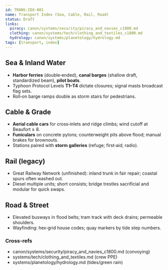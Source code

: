 ```yaml
---
id: TRANS:IDX-001
name: Transport Index (Sea, Cable, Rail, Road)
status: Draft
links:
  piracy: canon/systems/security/piracy_and_navies_c1800.md
  clothing: canon/systems/tech/clothing_and_textiles_c1800.md
  hydrology: canon/systems/planetology/hydrology.md
tags: [transport, index]
---
```


## Sea & Inland Water
- **Harbor ferries** (double‑ended), **canal barges** (shallow draft, standardized beam), **pilot boats**.
- Typhoon Protocol Levels **T1–T4** dictate closures; signal masts broadcast flag sets.
- Roll‑on barge ramps double as storm stairs for pedestrians.

## Cable & Grade
- **Aerial cable cars** for cross‑inlets and ridge climbs; wind cutoff at Beaufort ≥ 8.
- **Funiculars** on concrete pylons; counterweight pits above flood; manual brakes for brownouts.
- Stations paired with **storm galleries** (refuge; first‑aid; radio).

## Rail (legacy)
- Great Railway Network (unfinished): inland trunk in fair repair; coastal spurs often washed out.
- Diesel multiple units; short consists; bridge trestles sacrificial and modular for quick swaps.

## Road & Street
- Elevated busways in flood belts; tram track with deck drains; permeable shoulders.
- Wayfinding: hex‑grid house codes; quay markers by tide step numbers.

### Cross‑refs
- canon/systems/security/piracy_and_navies_c1800.md (convoying)
- systems/tech/clothing_and_textiles.md (crew PPE)
- systems/planetology/hydrology.md (tides/green rain)
